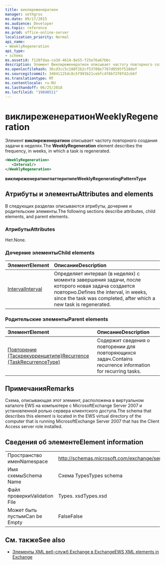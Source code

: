 ```yaml
---
title: виклиреженератион
manager: sethgros
ms.date: 09/17/2015
ms.audience: Developer
ms.topic: reference
ms.prod: office-online-server
localization_priority: Normal
api_name:
- WeeklyRegeneration
api_type:
- schema
ms.assetid: f128fdaa-ca3d-4614-8e55-f25e76a67b6c
description: Элемент Виклиреженератион описывает частоту повторного создания задачи в неделях.
ms.openlocfilehash: 36cd3cc5c180f2b2cf53708e7787d0595f518def
ms.sourcegitcommit: 34041125dc8c5f993b21cebfc4f8b72f0fd2cb6f
ms.translationtype: MT
ms.contentlocale: ru-RU
ms.lasthandoff: 06/25/2018
ms.locfileid: "19840511"
---
```

# <a name="weeklyregeneration"></a><span data-ttu-id="a67fc-103">виклиреженератион</span><span class="sxs-lookup"><span data-stu-id="a67fc-103">WeeklyRegeneration</span></span>

<span data-ttu-id="a67fc-104">Элемент **виклиреженератион** описывает частоту повторного создания задачи в неделях.</span><span class="sxs-lookup"><span data-stu-id="a67fc-104">The **WeeklyRegeneration** element describes the frequency, in weeks, in which a task is regenerated.</span></span> 
  
```xml
<WeeklyRegeneration>
   <Interval/>
</WeeklyRegeneration>
```

 <span data-ttu-id="a67fc-105">**виклиреженератингпаттернтипе**</span><span class="sxs-lookup"><span data-stu-id="a67fc-105">**WeeklyRegeneratingPatternType**</span></span>
## <a name="attributes-and-elements"></a><span data-ttu-id="a67fc-106">Атрибуты и элементы</span><span class="sxs-lookup"><span data-stu-id="a67fc-106">Attributes and elements</span></span>

<span data-ttu-id="a67fc-107">В следующих разделах описываются атрибуты, дочерние и родительские элементы.</span><span class="sxs-lookup"><span data-stu-id="a67fc-107">The following sections describe attributes, child elements, and parent elements.</span></span>
  
### <a name="attributes"></a><span data-ttu-id="a67fc-108">Атрибуты</span><span class="sxs-lookup"><span data-stu-id="a67fc-108">Attributes</span></span>

<span data-ttu-id="a67fc-109">Нет.</span><span class="sxs-lookup"><span data-stu-id="a67fc-109">None.</span></span>
  
### <a name="child-elements"></a><span data-ttu-id="a67fc-110">Дочерние элементы</span><span class="sxs-lookup"><span data-stu-id="a67fc-110">Child elements</span></span>

|<span data-ttu-id="a67fc-111">**Элемент**</span><span class="sxs-lookup"><span data-stu-id="a67fc-111">**Element**</span></span>|<span data-ttu-id="a67fc-112">**Описание**</span><span class="sxs-lookup"><span data-stu-id="a67fc-112">**Description**</span></span>|
|:-----|:-----|
|[<span data-ttu-id="a67fc-113">Interval</span><span class="sxs-lookup"><span data-stu-id="a67fc-113">Interval</span></span>](interval.md) <br/> |<span data-ttu-id="a67fc-114">Определяет интервал (в неделях) с момента завершения задачи, после которого новая задача создается повторно.</span><span class="sxs-lookup"><span data-stu-id="a67fc-114">Defines the interval, in weeks, since the task was completed, after which a new task is regenerated.</span></span>  <br/> |
   
### <a name="parent-elements"></a><span data-ttu-id="a67fc-115">Родительские элементы</span><span class="sxs-lookup"><span data-stu-id="a67fc-115">Parent elements</span></span>

|<span data-ttu-id="a67fc-116">**Элемент**</span><span class="sxs-lookup"><span data-stu-id="a67fc-116">**Element**</span></span>|<span data-ttu-id="a67fc-117">**Описание**</span><span class="sxs-lookup"><span data-stu-id="a67fc-117">**Description**</span></span>|
|:-----|:-----|
|[<span data-ttu-id="a67fc-118">Повторение (Таскрекурренцетипе)</span><span class="sxs-lookup"><span data-stu-id="a67fc-118">Recurrence (TaskRecurrenceType)</span></span>](recurrence-taskrecurrencetype.md) <br/> |<span data-ttu-id="a67fc-119">Содержит сведения о повторении для повторяющихся задач.</span><span class="sxs-lookup"><span data-stu-id="a67fc-119">Contains recurrence information for recurring tasks.</span></span>  <br/> |
   
## <a name="remarks"></a><span data-ttu-id="a67fc-120">Примечания</span><span class="sxs-lookup"><span data-stu-id="a67fc-120">Remarks</span></span>

<span data-ttu-id="a67fc-121">Схема, описывающая этот элемент, расположена в виртуальном каталоге EWS на компьютере с MicrosoftExchange Server 2007 и установленной ролью сервера клиентского доступа.</span><span class="sxs-lookup"><span data-stu-id="a67fc-121">The schema that describes this element is located in the EWS virtual directory of the computer that is running MicrosoftExchange Server 2007 that has the Client Access server role installed.</span></span>
  
## <a name="element-information"></a><span data-ttu-id="a67fc-122">Сведения об элементе</span><span class="sxs-lookup"><span data-stu-id="a67fc-122">Element information</span></span>

|||
|:-----|:-----|
|<span data-ttu-id="a67fc-123">Пространство имен</span><span class="sxs-lookup"><span data-stu-id="a67fc-123">Namespace</span></span>  <br/> |http://schemas.microsoft.com/exchange/services/2006/types  <br/> |
|<span data-ttu-id="a67fc-124">Имя схемы</span><span class="sxs-lookup"><span data-stu-id="a67fc-124">Schema Name</span></span>  <br/> |<span data-ttu-id="a67fc-125">Схема Types</span><span class="sxs-lookup"><span data-stu-id="a67fc-125">Types schema</span></span>  <br/> |
|<span data-ttu-id="a67fc-126">Файл проверки</span><span class="sxs-lookup"><span data-stu-id="a67fc-126">Validation File</span></span>  <br/> |<span data-ttu-id="a67fc-127">Types. xsd</span><span class="sxs-lookup"><span data-stu-id="a67fc-127">Types.xsd</span></span>  <br/> |
|<span data-ttu-id="a67fc-128">Может быть пустым</span><span class="sxs-lookup"><span data-stu-id="a67fc-128">Can be Empty</span></span>  <br/> |<span data-ttu-id="a67fc-129">False</span><span class="sxs-lookup"><span data-stu-id="a67fc-129">False</span></span>  <br/> |
   
## <a name="see-also"></a><span data-ttu-id="a67fc-130">См. также</span><span class="sxs-lookup"><span data-stu-id="a67fc-130">See also</span></span>



- [<span data-ttu-id="a67fc-131">Элементы XML веб-служб Exchange в Exchange</span><span class="sxs-lookup"><span data-stu-id="a67fc-131">EWS XML elements in Exchange</span></span>](ews-xml-elements-in-exchange.md)

